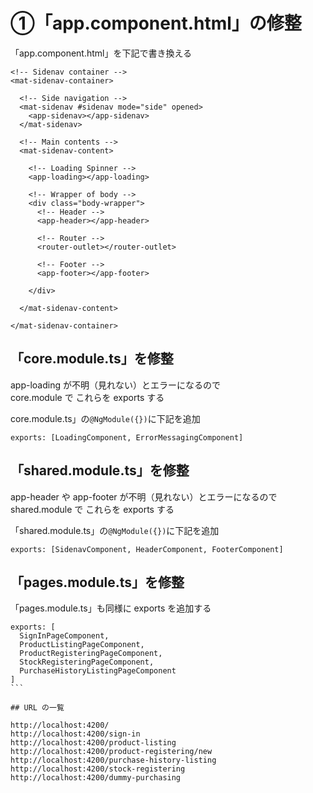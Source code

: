 # ①「app.component.html」の修整

「app.component.html」を下記で書き換える

```
<!-- Sidenav container -->
<mat-sidenav-container>

  <!-- Side navigation -->
  <mat-sidenav #sidenav mode="side" opened>
    <app-sidenav></app-sidenav>
  </mat-sidenav>

  <!-- Main contents -->
  <mat-sidenav-content>

    <!-- Loading Spinner -->
    <app-loading></app-loading>

    <!-- Wrapper of body -->
    <div class="body-wrapper">
      <!-- Header -->
      <app-header></app-header>

      <!-- Router -->
      <router-outlet></router-outlet>

      <!-- Footer -->
      <app-footer></app-footer>

    </div>

  </mat-sidenav-content>

</mat-sidenav-container>
```

## 「core.module.ts」を修整

app-loading が不明（見れない）とエラーになるので  
core.module で これらを exports する

core.module.ts」の`@NgModule({})`に下記を追加

```
exports: [LoadingComponent, ErrorMessagingComponent]
```

## 「shared.module.ts」を修整

app-header や app-footer が不明（見れない）とエラーになるので  
shared.module で これらを exports する

「shared.module.ts」の`@NgModule({})`に下記を追加

```
exports: [SidenavComponent, HeaderComponent, FooterComponent]
```

## 「pages.module.ts」を修整

「pages.module.ts」も同様に exports を追加する

````
exports: [
  SignInPageComponent,
  ProductListingPageComponent,
  ProductRegisteringPageComponent,
  StockRegisteringPageComponent,
  PurchaseHistoryListingPageComponent
]
```

## URL の一覧

http://localhost:4200/
http://localhost:4200/sign-in
http://localhost:4200/product-listing
http://localhost:4200/product-registering/new
http://localhost:4200/purchase-history-listing
http://localhost:4200/stock-registering
http://localhost:4200/dummy-purchasing
````
